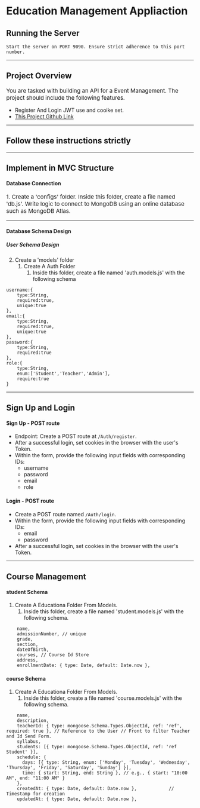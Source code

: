 # Education Management Appliaction

## Running the Server
```Start the server on PORT 9090. Ensure strict adherence to this port number. ```
<hr/>

## Project Overview

<p style='font-size:15px'>You are tasked with building an API for a Event Management. The project should include the following features.</p>

- Register And Login JWT use and cooike set.
- [This Project Github Link](https://github.com/jeelnarola/Education-Management.git)
<hr/>

## Follow these instructions strictly
<hr/>

## Implement in MVC Structure

#### Database Connection
<p style='font-size:15px'>1. Create a 'configs' folder. Inside this folder, create a file named 'db.js'. Write logic to connect to MongoDB using an online database such as MongoDB Atlas.</p>
<hr/>

#### Database Schema Design

##### User Schema Design 

2. Create a 'models' folder
    1. Create A Auth Folder
        1. Inside this folder, create a file named 'auth.models.js' with the following schema

```
username:{
    type:String,
    required:true,
    unique:true
},
email:{
    type:String,
    required:true,
    unique:true
},
password:{
    type:String,
    required:true
},
role:{
    type:String,
    enum:['Student','Teacher','Admin'],
    require:true
}
```

<hr/>

## Sign Up and Login

#### Sign Up - POST route

- Endpoint: Create a POST route at ```/Auth/register```.
- After a successful login, set cookies in the browser with the user's Token.
- Within the form, provide the following input fields with corresponding IDs:
    - username
    - password
    - email
    - role

#### Login - POST route

- Create a POST route named ```/Auth/login```.
- Within the form, provide the following input fields with corresponding IDs:
    - email
    - password
- After a successful login, set cookies in the browser with the user's Token.

<hr/> 

## Course Management

#### student Schema
1. Create A Educationa Folder From Models.
    1. Inside this folder, create a file named 'student.models.js' with the following schema.
```
    name,
    admissionNumber, // unique
    grade,                 
    section,
    dateOfBirth, 
    courses, // Course Id Store
    address,
    enrollmentDate: { type: Date, default: Date.now }, 
```

#### course Schema
1. Create A Educationa Folder From Models.
    1. Inside this folder, create a file named 'course.models.js' with the following schema.
```
    name,                
    description,                          
    teacherId: { type: mongoose.Schema.Types.ObjectId, ref: 'ref', required: true }, // Reference to the User // Front to filter Teacher and Id Send Form.
    syllabus,                              
    students: [{ type: mongoose.Schema.Types.ObjectId, ref: 'ref Student' }],
    schedule: {
      days: [{ type: String, enum: ['Monday', 'Tuesday', 'Wednesday', 'Thursday', 'Friday', 'Saturday', 'Sunday'] }],
      time: { start: String, end: String }, // e.g., { start: "10:00 AM", end: "11:00 AM" }
    },
    createdAt: { type: Date, default: Date.now },            // Timestamp for creation
    updatedAt: { type: Date, default: Date.now },
```